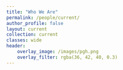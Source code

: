 ```yaml
---
title: "Who We Are"
permalink: /people/current/
author_profile: false
layout: current
collection: current
classes: wide
header:
    overlay_image: /images/pgh.png
    overlay_filter: rgba(36, 42, 40, 0.3)
---
```

